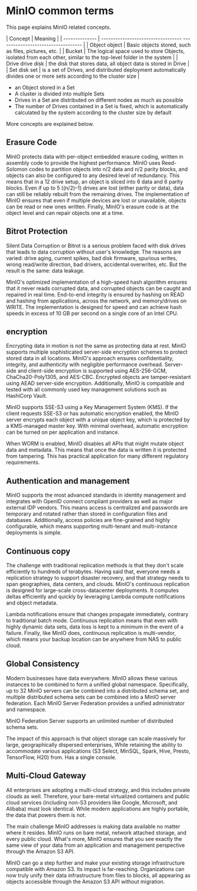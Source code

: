 # MinIO common terms

This page explains MinIO related concepts.

| Concept | Meaning |
| -------------- | ---------------------------------- ----------------------------------- |
| Object object | Basic objects stored, such as files, pictures, etc. |
| Bucket | The logical space used to store Objects, isolated from each other, similar to the top-level folder in the system |
| Drive drive disk | the disk that stores data, all object data is stored in Drive |
| Set disk set | is a set of Drives, and distributed deployment automatically divides one or more sets according to the cluster size |

- an Object stored in a Set
- A cluster is divided into multiple Sets
- Drives in a Set are distributed on different nodes as much as possible
- The number of Drives contained in a Set is fixed, which is automatically calculated by the system according to the cluster size by default

More concepts are explained below.

## Erasure Code

MinIO protects data with per-object embedded erasure coding, written in assembly code to provide the highest performance.
MinIO uses Reed-Solomon codes to partition objects into n/2 data and n/2 parity blocks, and objects can also be configured to any desired level of redundancy.
This means that in a 12 drive setup, an object is sliced into 6 data and 6 parity blocks.
Even if up to 5 ((n/2)–1) drives are lost (either parity or data), data can still be reliably rebuilt from the remaining drives.
The implementation of MinIO ensures that even if multiple devices are lost or unavailable, objects can be read or new ones written.
Finally, MinIO's erasure code is at the object level and can repair objects one at a time.

<!--screenshot-->

## Bitrot Protection

Silent Data Corruption or Bitrot is a serious problem faced with disk drives that leads to data corruption without user's knowledge.
The reasons are varied: drive aging, current spikes, bad disk firmware, spurious writes, wrong read/write direction, bad drivers, accidental overwrites, etc.
But the result is the same: data leakage.

MinIO's optimized implementation of a high-speed hash algorithm ensures that it never reads corrupted data, and corrupted objects can be caught and repaired in real time.
End-to-end integrity is ensured by hashing on READ and hashing from applications, across the network, and memory/drives on WRITE.
The implementation is designed for speed and can achieve hash speeds in excess of 10 GB per second on a single core of an Intel CPU.

<!--screenshot-->

## encryption

Encrypting data in motion is not the same as protecting data at rest.
MinIO supports multiple sophisticated server-side encryption schemes to protect stored data in all locations.
MinIO's approach ensures confidentiality, integrity, and authenticity with negligible performance overhead.
Server-side and client-side encryption is supported using AES-256-GCM, ChaCha20-Poly1305, and AES-CBC.
Encrypted objects are tamper-resistant using AEAD server-side encryption.
Additionally, MinIO is compatible and tested with all commonly used key management solutions such as HashiCorp Vault.

MinIO supports SSE-S3 using a Key Management System (KMS).
If the client requests SSE-S3 or has automatic encryption enabled, the MinIO server encrypts each object with a unique object key, which is protected by a KMS-managed master key.
With minimal overhead, automatic encryption can be turned on per application and instance.

When WORM is enabled, MinIO disables all APIs that might mutate object data and metadata.
This means that once the data is written it is protected from tampering. This has practical application for many different regulatory requirements.

<!--screenshot-->

## Authentication and management

MinIO supports the most advanced standards in identity management and integrates with OpenID connect compliant providers as well as major external IDP vendors.
This means access is centralized and passwords are temporary and rotated rather than stored in configuration files and databases.
Additionally, access policies are fine-grained and highly configurable, which means supporting multi-tenant and multi-instance deployments is simple.

<!--screenshot-->

## Continuous copy

The challenge with traditional replication methods is that they don't scale efficiently to hundreds of terabytes.
Having said that, everyone needs a replication strategy to support disaster recovery, and that strategy needs to span geographies, data centers, and clouds.
MinIO's continuous replication is designed for large-scale cross-datacenter deployments. It computes deltas efficiently and quickly by leveraging Lambda compute notifications and object metadata.

Lambda notifications ensure that changes propagate immediately, contrary to traditional batch mode.
Continuous replication means that even with highly dynamic data sets, data loss is kept to a minimum in the event of a failure.
Finally, like MinIO does, continuous replication is multi-vendor, which means your backup location can be anywhere from NAS to public cloud.

<!--screenshot-->

## Global Consistency

Modern businesses have data everywhere. MinIO allows these various instances to be combined to form a unified global namespace.
Specifically, up to 32 MinIO servers can be combined into a distributed schema set, and multiple distributed schema sets can be combined into a MinIO server federation.
Each MinIO Server Federation provides a unified administrator and namespace.

MinIO Federation Server supports an unlimited number of distributed schema sets.

The impact of this approach is that object storage can scale massively for large, geographically dispersed enterprises,
While retaining the ability to accommodate various applications (S3 Select, MinSQL, Spark, Hive, Presto, TensorFlow, H20) from. Has a single console.

<!--screenshot-->

## Multi-Cloud Gateway

All enterprises are adopting a multi-cloud strategy, and this includes private clouds as well.
Therefore, your bare-metal virtualized containers and public cloud services (including non-S3 providers like Google, Microsoft, and Alibaba) must look identical.
While modern applications are highly portable, the data that powers them is not.

The main challenge MinIO addresses is making data available no matter where it resides.
MinIO runs on bare metal, network attached storage, and every public cloud.
What's more, MinIO ensures that you see exactly the same view of your data from an application and management perspective through the Amazon S3 API.

MinIO can go a step further and make your existing storage infrastructure compatible with Amazon S3.
Its impact is far-reaching. Organizations can now truly unify their data infrastructure from files to blocks, all appearing as objects accessible through the Amazon S3 API without migration.

<!--screenshot-->